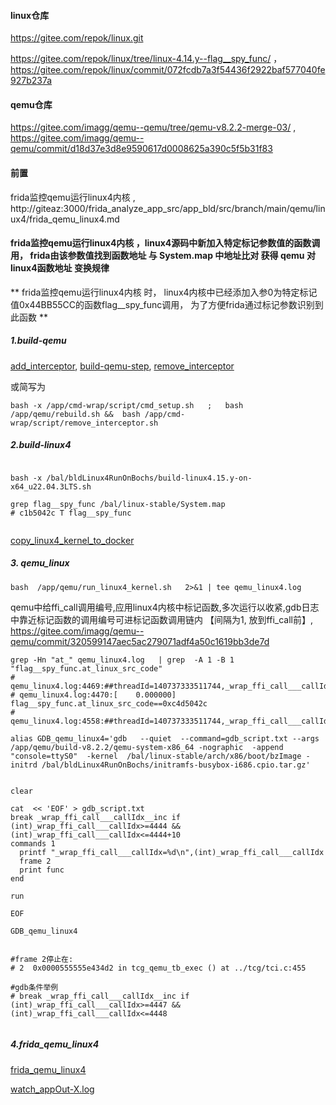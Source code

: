 
#### linux仓库

https://gitee.com/repok/linux.git



https://gitee.com/repok/linux/tree/linux-4.14.y--flag__spy_func/  ， https://gitee.com/repok/linux/commit/072fcdb7a3f54436f2922baf577040fe927b237a

#### qemu仓库


https://gitee.com/imagg/qemu--qemu/tree/qemu-v8.2.2-merge-03/  ,  https://gitee.com/imagg/qemu--qemu/commit/d18d37e3d8e9590617d0008625a390c5f5b31f83
 



#### 前置
frida监控qemu运行linux4内核 , http://giteaz:3000/frida_analyze_app_src/app_bld/src/branch/main/qemu/linux4/frida_qemu_linux4.md


#### frida监控qemu运行linux4内核 ，linux4源码中新加入特定标记参数值的函数调用， frida由该参数值找到函数地址 与 System.map 中地址比对 获得 qemu 对 linux4函数地址 变换规律

** frida监控qemu运行linux4内核 时，  linux4内核中已经添加入参0为特定标记值0x44BB55CC的函数flag__spy_func调用， 为了方便frida通过标记参数识别到此函数 **

##### 1.build-qemu
[add_interceptor](http://giteaz:3000/frida_analyze_app_src/app_bld/src/branch/main/cmd-wrap.md#add_interceptor),
[build-qemu-step](http://giteaz:3000/frida_analyze_app_src/app_bld/src/branch/main/qemu/readme.md#build-qemu-step),
[remove_interceptor](http://giteaz:3000/frida_analyze_app_src/app_bld/src/branch/main/cmd-wrap.md#remove_interceptor)

或简写为
```shell
bash -x /app/cmd-wrap/script/cmd_setup.sh   ;   bash  /app/qemu/rebuild.sh &&  bash /app/cmd-wrap/script/remove_interceptor.sh
```
##### 2.build-linux4
```shell

bash -x /bal/bldLinux4RunOnBochs/build-linux4.15.y-on-x64_u22.04.3LTS.sh

grep flag__spy_func /bal/linux-stable/System.map 
# c1b5042c T flag__spy_func


```


[copy_linux4_kernel_to_docker](http://giteaz:3000/frida_analyze_app_src/app_bld/src/branch/main/qemu/linux4/frida_qemu_linux4.md#copy_linux4_kernel_to_docker)
##### 3. qemu_linux
```shell
bash  /app/qemu/run_linux4_kernel.sh   2>&1 | tee qemu_linux4.log
```


qemu中给ffi_call调用编号,应用linux4内核中标记函数,多次运行以收紧,gdb日志中靠近标记函数的调用编号可进标记函数调用链内  【间隔为1, 放到ffi_call前】,  https://gitee.com/imagg/qemu--qemu/commit/320599147aec5ac279071adf4a50c1619bb3de7d

```shell
grep -Hn "at_" qemu_linux4.log   | grep  -A 1 -B 1  "flag__spy_func.at_linux_src_code"
# qemu_linux4.log:4469:##threadId=140737333511744,_wrap_ffi_call___callIdx.at_qemu_src_code=4444
# qemu_linux4.log:4470:[    0.000000] flag__spy_func.at_linux_src_code==0xc4d5042c
# qemu_linux4.log:4558:##threadId=140737333511744,_wrap_ffi_call___callIdx.at_qemu_src_code=4445

```


```shell
alias GDB_qemu_linux4='gdb   --quiet  --command=gdb_script.txt --args /app/qemu/build-v8.2.2/qemu-system-x86_64 -nographic  -append "console=ttyS0"  -kernel  /bal/linux-stable/arch/x86/boot/bzImage -initrd /bal/bldLinux4RunOnBochs/initramfs-busybox-i686.cpio.tar.gz'


```



```shell
clear

cat  << 'EOF' > gdb_script.txt
break _wrap_ffi_call___callIdx__inc if (int)_wrap_ffi_call___callIdx>=4444 && (int)_wrap_ffi_call___callIdx<=4444+10
commands 1
  printf "_wrap_ffi_call___callIdx=%d\n",(int)_wrap_ffi_call___callIdx
  frame 2
  print func
end

run

EOF

GDB_qemu_linux4


#frame 2停止在:
# 2  0x0000555555e434d2 in tcg_qemu_tb_exec () at ../tcg/tci.c:455

```

```shell
#gdb条件举例
# break _wrap_ffi_call___callIdx__inc if (int)_wrap_ffi_call___callIdx>=4447 && (int)_wrap_ffi_call___callIdx<=4448


```

##### 4.frida_qemu_linux4
[frida_qemu_linux4](http://giteaz:3000/frida_analyze_app_src/app_bld/src/branch/main/qemu/linux4/frida_qemu_linux4.md#frida_qemu_linux4)

[watch_appOut-X.log](http://giteaz:3000/frida_analyze_app_src/app_bld/src/branch/main/qemu/linux4/frida_qemu_linux4_ignoreHugeFunc.md#watch_appout-xlog)